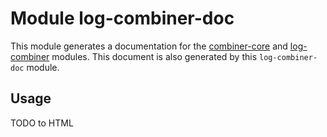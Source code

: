 # Module log-combiner-doc
This module generates a documentation for the
[combiner-core](../README.md) and [log-combiner](../README.md) modules.
This document is also generated by this `log-combiner-doc` module.

## Usage
TODO to HTML